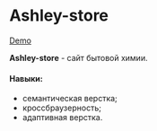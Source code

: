 # Ashley-store

[Demo](https://nekrasovanatalya.github.io/Ashley-store/)

**Ashley-store** - сайт бытовой химии.

#### Навыки:
- семантическая верстка;
- кроссбраузерность;
- адаптивная верстка.

